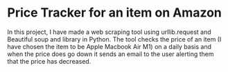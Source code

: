 # Price Tracker for an item on Amazon 

In this project, I have made a web scraping tool using urllib.request and Beautiful soup and library in Python. The tool checks the price of an item (I have chosen the item to be Apple Macbook Air M1) on a daily basis and when the price does go down it sends an email to the user alerting them that the price has decreased.
